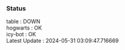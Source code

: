 ### Status


table : DOWN  
hogwarts : OK  
icy-bot : OK  
Latest Update : 2024-05-31 03:09:47.716669
